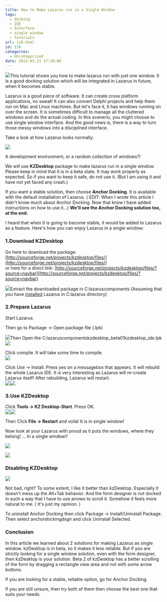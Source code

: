 ```yaml
---
title: How to Make Lazarus run in a Single Window
tags:
  - docking
  - IDE
  - Interface
  - single window
  - Tutorials
url: 118.html
id: 118
categories:
  - Uncategorized
date: 2013-03-23 17:10:00
---
```


![](run-lazarus-in-single-window/single-window.gif)This tutorial shows you how to make lazarus run with just one window. It is a good docking solution which will be integrated in Lazarus in future, when it becomes stable.  
  
  
Lazarus is a good piece of software. It can create cross platform applications, no sweat! It can also convert Delphi projects and help them run on Mac and Linux machines. But let's face it, it has windows running on over the screen. It is sometimes difficult to manage all the cluttered windows and do the actual coding. In this scenerio, you might choose to use single window interface. And the good news is, there is a way to turn those messy windows into a disciplined interface.  
  
Take a look at how Lazarus looks normally:  
  
[![](http://3.bp.blogspot.com/-gMKy4_OFDWA/UU3guU3P2II/AAAAAAAAAUI/zypJN6gZi74/s320/13.gif)](run-lazarus-in-single-window/13.gif)  
  
A development environment, or a random collection of windows?!  
  
We will use **KZDesktop** package to make lazarus run in a single window. Please keep in mind that it is in a beta state. It may work properly as expected. So if you want to keep it safe, do not use it. (But I am using it and have not yet faced any crash.)  
  
If you want a stable solution, then choose **Anchor Docking**. It is available with the default installation of Lazarus. ( EDIT: When I wrote this article I didn't know much about Anchor Docking. Now that know I have added instructions on how to use it...) **We'll see the Anchor Docking solution too, at the end.**   
  
I heard that when it is going to become stable, it would be added to Lazarus as a feature. Here's how you can enjoy Lazarus in a single window:  

### 1.Download KZDesktop

Go here to download the package:  
[http://sourceforge.net/projects/kzdesktop/files/](http://sourceforge.net/projects/kzdesktop/files/)  
or here for a direct link: [http://sourceforge.net/projects/kzdesktop/files/?source=navbar](http://sourceforge.net/projects/kzdesktop/files/?source=navbar)  
  
![](run-lazarus-in-single-window/01.gif)Extract the downloaded package in C:lazaruscomponents (Assuming that you have [installed](http://lazplanet.blogspot.com/2013/03/how-to-install-lazarus.html) Lazarus in C:lazarus directory)  

### 2.Prepare Lazarus

Start Lazarus.  
  
Then go to Package -> Open package file (.lpk)  
  
![](run-lazarus-in-single-window/02.gif)Then Open the C:lazaruscomponentskzdesktop\_beta01kzdesktop\_ide.lpk  
![](run-lazarus-in-single-window/03.gif)  
  
Click compile. It will take some time to compile.  
![](run-lazarus-in-single-window/04.gif)  
  
Click Use -> Install. Press yes on a messagebox that appears. It will rebuild the whole Lazarus IDE. It is very interesting as Lazarus will re-create Lazarus itself! After rebuilding, Lazarus will restart.  
![](http://2.bp.blogspot.com/-F1UrTyTyaAM/UU89Wn_KADI/AAAAAAAAAXM/GkeJfIN7Y6E/s1600/05.gif)![](run-lazarus-in-single-window/06.gif)  

### 3.Use KZDesktop

  
Click **Tools -> KZ Desktop-Start**. Press OK.  
![](http://2.bp.blogspot.com/-HP14Q6pm13o/UU8-5wY2ubI/AAAAAAAAAXc/Txsm8lIA3_o/s1600/07.gif)![](run-lazarus-in-single-window/08.gif)  
  
Then Click **File -> Restart** and voila! It is in single window!  
  
Now look at your Lazarus with proud as it puts the windows, where they belong! ... In a single window!!  
  
![](run-lazarus-in-single-window/09.gif)  
  
![](run-lazarus-in-single-window/Lazar.gif)

### Disabling KZDesktop

![](run-lazarus-in-single-window/lazarus.gif)

Not bad, right? To some extent, I like it better than kzDesktop. Especially it doesn't mess up the Alt+Tab behavior. And the form designer is not docked in such a way that I have to use arrows to scroll it. Somehow it feels more natural to me. ( It's just my opinion. )  

  
To uninstall Anchor Docking then click Package -> Install/Uninstall Package. Then select anchordockingdsgn and click Uninstall Selected.  
  

### Conclusion

In this article we learned about 2 solutions for making Lazarus as single window. kzDesktop is in beta, so it makes it less reliable. But if you are strictly looking for a single window solution, even with the form designer, then kzDesktop is your solution. Beta 2 of kzDesktop has a better scrolling of the form by dragging a rectangle view area and not with some arrow buttons.  
  
If you are looking for a stable, reliable option, go for Anchor Docking.  
  
If you are still unsure, then try both of them then choose the best one that suits your needs.